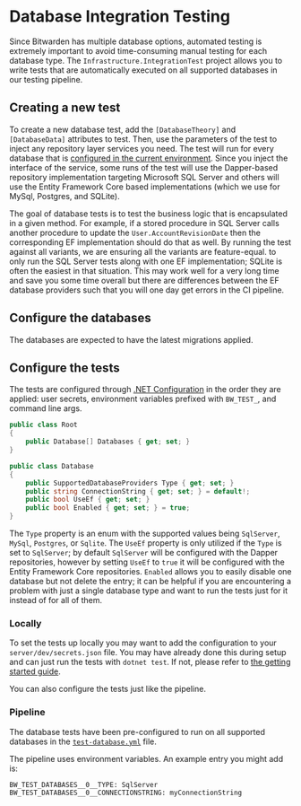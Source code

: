 # Database Integration Testing

Since Bitwarden has multiple database options, automated testing is extremely important to avoid time-consuming manual testing for each database type. The `Infrastructure.IntegrationTest` project allows you to write tests that are automatically executed on all supported databases in our testing pipeline.

## Creating a new test

To create a new database test, add the `[DatabaseTheory]` and `[DatabaseData]` attributes to
test. Then, use the parameters of the test to inject any repository layer services
you need. The test will run for every database that is
[configured in the current environment](#configure-the-tests). Since you inject the interface of the
service, some runs of the test will use the Dapper-based repository implementation targeting
Microsoft SQL Server and others will use the Entity Framework Core based implementations (which we
use for MySql, Postgres, and SQLite).

The goal of database tests is to test the business logic that is encapsulated in a given method. For example, if
a stored procedure in SQL Server calls another procedure to update the
`User.AccountRevisionDate` then the corresponding EF implementation should do that as well. By running the
test against all variants, we are ensuring all the variants are feature-equal.
to only run the SQL Server tests along with one EF implementation; SQLite is often the easiest in
that situation. This may work well for a very long time and save you some time overall but there are
differences between the EF database providers such that you will one day get errors in the CI
pipeline.

## Configure the databases

The databases are expected to have the latest migrations applied.

## Configure the tests

The tests are configured through
[.NET Configuration](https://learn.microsoft.com/en-us/dotnet/core/extensions/configuration) in the
order they are applied: user secrets, environment variables prefixed with `BW_TEST_`, and command
line args.

```csharp
public class Root
{
    public Database[] Databases { get; set; }
}

public class Database
{
    public SupportedDatabaseProviders Type { get; set; }
    public string ConnectionString { get; set; } = default!;
    public bool UseEf { get; set; }
    public bool Enabled { get; set; } = true;
}
```

The `Type` property is an enum with the supported values being `SqlServer`, `MySql`, `Postgres`, or
`Sqlite`. The `UseEf` property is only utilized if the `Type` is set to `SqlServer`; by default
`SqlServer` will be configured with the Dapper repositories, however by setting `UseEf` to `true` it
will be configured with the Entity Framework Core repositories. `Enabled` allows you to easily
disable one database but not delete the entry; it can be helpful if you are encountering a problem
with just a single database type and want to run the tests just for it instead of for all of them.

### Locally

To set the tests up locally you may want to add the configuration to your `server/dev/secrets.json`
file. You may have already done this during setup and can just run the tests with `dotnet test`. If
not, please refer to
[the getting started guide](/getting-started/server/database/ef/#testing-ef-changes).

You can also configure the tests just like the pipeline.

### Pipeline

The database tests have been pre-configured to run on all supported databases in the
[`test-database.yml`](https://github.com/bitwarden/server/blob/main/.github/workflows/test-database.yml)
file.

The pipeline uses environment variables. An example entry you might add is:

```bash
BW_TEST_DATABASES__0__TYPE: SqlServer
BW_TEST_DATABASES__0__CONNECTIONSTRING: myConnectionString
```
